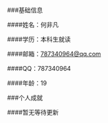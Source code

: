 ###基础信息

####姓名：何非凡

####学历：本科生就读

####邮箱：787340964@qq.com

####QQ：787340964

####年龄：19

###个人成就

####暂无等待更新
